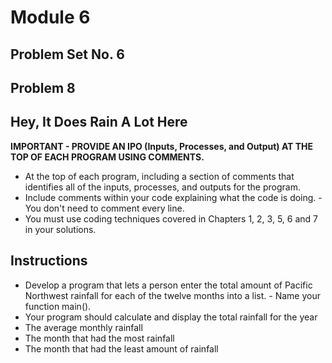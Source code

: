 # Module 6
## Problem Set No. 6
## Problem 8

## Hey, It Does Rain A Lot Here

**IMPORTANT - PROVIDE AN IPO (Inputs, Processes, and Output) AT THE TOP OF EACH PROGRAM USING COMMENTS.**

- At the top of each program, including a section of comments that identifies all of the inputs, processes, and outputs for the program.
- Include comments within your code explaining what the code is doing. - You don't need to comment every line.
- You must use coding techniques covered in Chapters 1, 2, 3, 5, 6 and 7 in your solutions.

## Instructions

- Develop a program that lets a person enter the total amount of Pacific Northwest rainfall for each of the twelve months into a list. - Name your function main().
- Your program should calculate and display the total rainfall for the year
- The average monthly rainfall
- The month that had the most rainfall
- The month that had the least amount of rainfall
